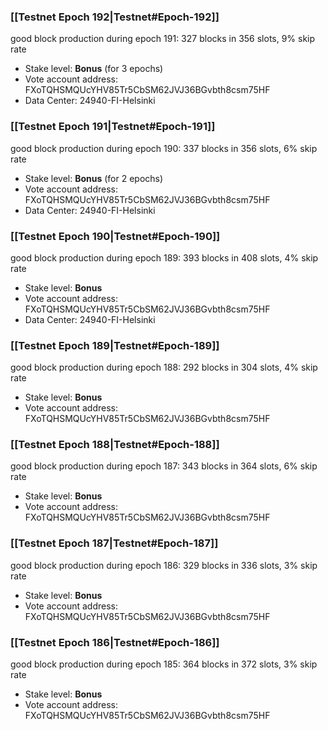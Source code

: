 ### [[Testnet Epoch 192|Testnet#Epoch-192]]
good block production during epoch 191: 327 blocks in 356 slots, 9% skip rate
* Stake level: **Bonus** (for 3 epochs)
* Vote account address: FXoTQHSMQUcYHV85Tr5CbSM62JVJ36BGvbth8csm75HF
* Data Center: 24940-FI-Helsinki
### [[Testnet Epoch 191|Testnet#Epoch-191]]
good block production during epoch 190: 337 blocks in 356 slots, 6% skip rate
* Stake level: **Bonus** (for 2 epochs)
* Vote account address: FXoTQHSMQUcYHV85Tr5CbSM62JVJ36BGvbth8csm75HF
* Data Center: 24940-FI-Helsinki
### [[Testnet Epoch 190|Testnet#Epoch-190]]
good block production during epoch 189: 393 blocks in 408 slots, 4% skip rate
* Stake level: **Bonus**
* Vote account address: FXoTQHSMQUcYHV85Tr5CbSM62JVJ36BGvbth8csm75HF
* Data Center: 24940-FI-Helsinki
### [[Testnet Epoch 189|Testnet#Epoch-189]]
good block production during epoch 188: 292 blocks in 304 slots, 4% skip rate
* Stake level: **Bonus**
* Vote account address: FXoTQHSMQUcYHV85Tr5CbSM62JVJ36BGvbth8csm75HF
### [[Testnet Epoch 188|Testnet#Epoch-188]]
good block production during epoch 187: 343 blocks in 364 slots, 6% skip rate
* Stake level: **Bonus**
* Vote account address: FXoTQHSMQUcYHV85Tr5CbSM62JVJ36BGvbth8csm75HF
### [[Testnet Epoch 187|Testnet#Epoch-187]]
good block production during epoch 186: 329 blocks in 336 slots, 3% skip rate
* Stake level: **Bonus**
* Vote account address: FXoTQHSMQUcYHV85Tr5CbSM62JVJ36BGvbth8csm75HF
### [[Testnet Epoch 186|Testnet#Epoch-186]]
good block production during epoch 185: 364 blocks in 372 slots, 3% skip rate
* Stake level: **Bonus**
* Vote account address: FXoTQHSMQUcYHV85Tr5CbSM62JVJ36BGvbth8csm75HF
